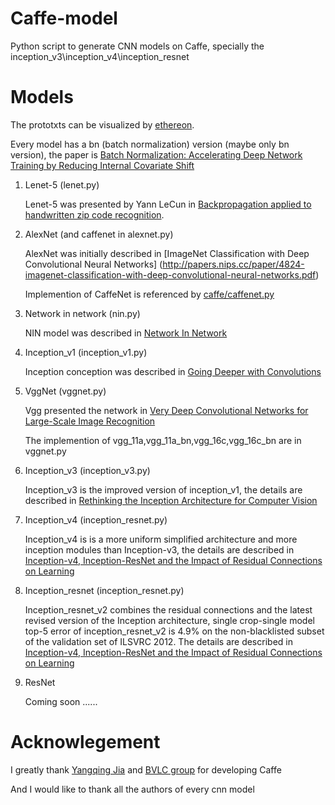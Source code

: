 # Caffe-model
Python script to generate CNN models on Caffe, specially the inception_v3\inception_v4\inception_resnet

# Models

The prototxts can be visualized by [ethereon](http://ethereon.github.io/netscope/quickstart.html).

Every model has a bn (batch normalization) version (maybe only bn version), the paper is [Batch Normalization: Accelerating Deep Network Training by Reducing Internal Covariate Shift](http://arxiv.org/pdf/1502.03167v3)

1. Lenet-5 (lenet.py)
 
   Lenet-5 was presented by Yann LeCun in [Backpropagation applied to handwritten zip code recognition](http://www.ics.uci.edu/~welling/teaching/273ASpring09/lecun-89e.pdf).


2. AlexNet (and caffenet in alexnet.py)
  
   AlexNet was initially described in [ImageNet Classification with Deep Convolutional
Neural Networks] (http://papers.nips.cc/paper/4824-imagenet-classification-with-deep-convolutional-neural-networks.pdf)

   Implemention of CaffeNet is referenced by [caffe/caffenet.py](https://github.com/BVLC/caffe/blob/master/examples/pycaffe/caffenet.py)
   
   
3. Network in network (nin.py)
 
   NIN model was described in [Network In Network](http://arxiv.org/pdf/1312.4400v3)


4. Inception_v1 (inception_v1.py)

   Inception conception was described in [Going Deeper with Convolutions](http://arxiv.org/pdf/1409.4842v1)
   
5. VggNet (vggnet.py)

   Vgg presented the network in [Very Deep Convolutional Networks for Large-Scale Image Recognition](http://arxiv.org/pdf/1409.1556v6)
   
   The implemention of vgg_11a,vgg_11a_bn,vgg_16c,vgg_16c_bn are in vggnet.py
   
6. Inception_v3 (inception_v3.py)
 
   Inception_v3 is the improved version of inception_v1, the details are described in [Rethinking the Inception Architecture for Computer Vision](http://arxiv.org/pdf/1512.00567v3)

7. Inception_v4 (inception_resnet.py)

   Inception_v4 is is a more uniform simplified architecture and more inception modules than Inception-v3, the details are described in [Inception-v4, Inception-ResNet and the Impact of Residual Connections on Learning](http://arxiv.org/pdf/1602.07261.pdf)

8. Inception_resnet (inception_resnet.py)
 
   Inception_resnet_v2 combines the residual connections and the latest revised version of the Inception architecture, single crop-single model top-5 error of inception_resnet_v2 is 4.9% on the non-blacklisted subset of the validation set of ILSVRC 2012. The details are described in [Inception-v4, Inception-ResNet and the Impact of Residual Connections on Learning](http://arxiv.org/pdf/1602.07261.pdf)

9. ResNet

   Coming soon ......

# Acknowlegement

I greatly thank [Yangqing Jia](https://github.com/Yangqing) and [BVLC group](https://www.github.com/BVLC/caffe) for developing Caffe

And I would like to thank all the authors of every cnn model
